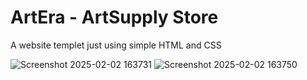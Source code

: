 # ArtEra - ArtSupply Store 

A website templet just using simple HTML and CSS

![Screenshot 2025-02-02 163731](https://github.com/user-attachments/assets/bf9a06af-f6b9-40a2-9f30-8dbe1a9fb9a4)
![Screenshot 2025-02-02 163750](https://github.com/user-attachments/assets/e8b789dc-2aa1-4fb7-b81b-9b978c63c776)
